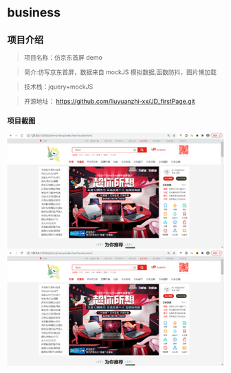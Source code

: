 # business

## 项目介绍

> 项目名称：仿京东首屏 demo

> 简介:仿写京东首屏，数据来自 mockJS 模拟数据,函数防抖，图片懒加载

> 技术栈：jquery+mockJS

> 开源地址： https://github.com/liuyuanzhi-xx/JD_firstPage.git

### 项目截图

![Image](https://github.com/liuyuanzhi-xx/JD_firstPage/blob/master/imgImg/img1.png)
![Image](https://github.com/liuyuanzhi-xx/JD_firstPage/blob/master/imgImg/img1.png)
